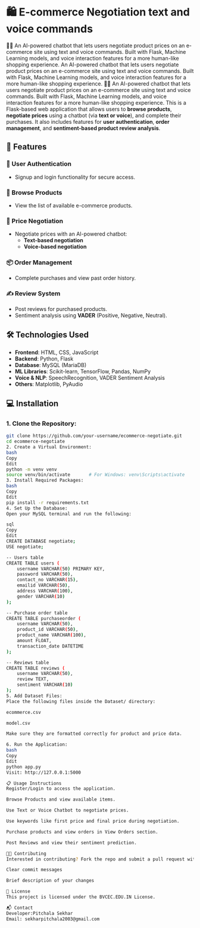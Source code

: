 # 🛍️ E-commerce Negotiation text and voice commands
 💬🛒 An AI-powered chatbot that lets users negotiate product prices on an e-commerce site using text and voice commands. Built with Flask, Machine Learning models, and voice interaction features for a more human-like shopping experience. An AI-powered chatbot that lets users negotiate product prices on an e-commerce site using text and voice commands. Built with Flask, Machine Learning models, and voice interaction features for a more human-like shopping experience.
💬🛒 An AI-powered chatbot that lets users negotiate product prices on an e-commerce site using text and voice commands. Built with Flask, Machine Learning models, and voice interaction features for a more human-like shopping experience. This is a Flask-based web application that allows users to **browse products**, **negotiate prices** using a chatbot (via **text or voice**), and complete their purchases. It also includes features for **user authentication**, **order management**, and **sentiment-based product review analysis**.

## 🚀 Features

### 🔐 User Authentication
- Signup and login functionality for secure access.

### 🛒 Browse Products
- View the list of available e-commerce products.

### 💬 Price Negotiation
- Negotiate prices with an AI-powered chatbot:
  - **Text-based negotiation**
  - **Voice-based negotiation**

### 📦 Order Management
- Complete purchases and view past order history.

### ✍️ Review System
- Post reviews for purchased products.
- Sentiment analysis using **VADER** (Positive, Negative, Neutral).



## 🛠️ Technologies Used

- **Frontend**: HTML, CSS, JavaScript
- **Backend**: Python, Flask
- **Database**: MySQL (MariaDB)
- **ML Libraries**: Scikit-learn, TensorFlow, Pandas, NumPy
- **Voice & NLP**: SpeechRecognition, VADER Sentiment Analysis
- **Others**: Matplotlib, PyAudio


## 💻 Installation

### 1. Clone the Repository:
```bash
git clone https://github.com/your-username/ecommerce-negotiate.git
cd ecommerce-negotiate
2. Create a Virtual Environment:
bash
Copy
Edit
python -m venv venv
source venv/bin/activate       # For Windows: venv\Scripts\activate
3. Install Required Packages:
bash
Copy
Edit
pip install -r requirements.txt
4. Set Up the Database:
Open your MySQL terminal and run the following:

sql
Copy
Edit
CREATE DATABASE negotiate;
USE negotiate;

-- Users table
CREATE TABLE users (
    username VARCHAR(50) PRIMARY KEY,
    password VARCHAR(50),
    contact_no VARCHAR(15),
    emailid VARCHAR(50),
    address VARCHAR(100),
    gender VARCHAR(10)
);

-- Purchase order table
CREATE TABLE purchaseorder (
    username VARCHAR(50),
    product_id VARCHAR(50),
    product_name VARCHAR(100),
    amount FLOAT,
    transaction_date DATETIME
);

-- Reviews table
CREATE TABLE reviews (
    username VARCHAR(50),
    review TEXT,
    sentiment VARCHAR(10)
);
5. Add Dataset Files:
Place the following files inside the Dataset/ directory:

ecommerce.csv

model.csv

Make sure they are formatted correctly for product and price data.

6. Run the Application:
bash
Copy
Edit
python app.py
Visit: http://127.0.0.1:5000

📋 Usage Instructions
Register/Login to access the application.

Browse Products and view available items.

Use Text or Voice Chatbot to negotiate prices.

Use keywords like first price and final price during negotiation.

Purchase products and view orders in View Orders section.

Post Reviews and view their sentiment prediction.

👨‍💻 Contributing
Interested in contributing? Fork the repo and submit a pull request with:

Clear commit messages

Brief description of your changes

📜 License
This project is licensed under the BVCEC.EDU.IN License.

📬 Contact
Developer:Pitchala Sekhar
Email: sekharpitchala2003@gmail.com
